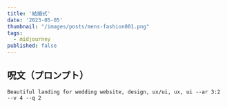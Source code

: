 ```yaml
---
title: '結婚式'
date: '2023-05-05'
thumbnail: "/images/posts/mens-fashion001.png"
tags:
  - midjourney
published: false
---
```


## 呪文（プロンプト）
```
Beautiful landing for wedding website, design, ux/ui, ux, ui --ar 3:2 --v 4 --q 2
```